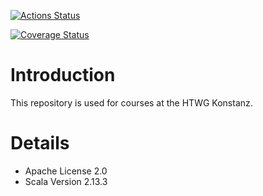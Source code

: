 [![Actions Status](https://github.com/LukeCaruzo/2048SE/workflows/continuous%20build/badge.svg)](https://github.com/LukeCaruzo/2048SE/actions)

[![Coverage Status](https://coveralls.io/repos/github/LukeCaruzo/2048SE/badge.svg)](https://coveralls.io/github/LukeCaruzo/2048SE)

# Introduction
This repository is used for courses at the HTWG Konstanz.

# Details
* Apache License 2.0
* Scala Version 2.13.3
